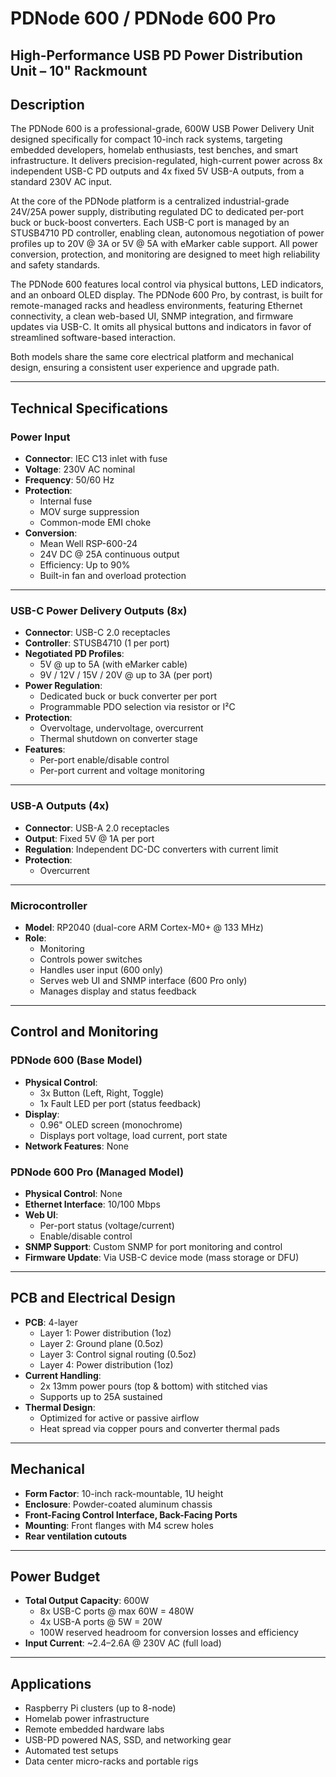 # PDNode 600 / PDNode 600 Pro  
## High-Performance USB PD Power Distribution Unit – 10" Rackmount


## Description  
The PDNode 600 is a professional-grade, 600W USB Power Delivery Unit designed specifically for compact 10-inch rack systems, targeting embedded developers, homelab enthusiasts, test benches, and smart infrastructure. It delivers precision-regulated, high-current power across 8x independent USB-C PD outputs and 4x fixed 5V USB-A outputs, from a standard 230V AC input.

At the core of the PDNode platform is a centralized industrial-grade 24V/25A power supply, distributing regulated DC to dedicated per-port buck or buck-boost converters. Each USB-C port is managed by an STUSB4710 PD controller, enabling clean, autonomous negotiation of power profiles up to 20V @ 3A or 5V @ 5A with eMarker cable support. All power conversion, protection, and monitoring are designed to meet high reliability and safety standards.

The PDNode 600 features local control via physical buttons, LED indicators, and an onboard OLED display.
The PDNode 600 Pro, by contrast, is built for remote-managed racks and headless environments, featuring Ethernet connectivity, a clean web-based UI, SNMP integration, and firmware updates via USB-C. It omits all physical buttons and indicators in favor of streamlined software-based interaction.

Both models share the same core electrical platform and mechanical design, ensuring a consistent user experience and upgrade path.

---

## Technical Specifications  

### Power Input  
- **Connector**: IEC C13 inlet with fuse  
- **Voltage**: 230V AC nominal  
- **Frequency**: 50/60 Hz  
- **Protection**:  
    - Internal fuse  
    - MOV surge suppression  
    - Common-mode EMI choke  
- **Conversion**:  
    - Mean Well RSP-600-24  
    - 24V DC @ 25A continuous output  
    - Efficiency: Up to 90%  
    - Built-in fan and overload protection  

---

### USB-C Power Delivery Outputs (8x)  
- **Connector**: USB-C 2.0 receptacles  
- **Controller**: STUSB4710 (1 per port)  
- **Negotiated PD Profiles**:  
    - 5V @ up to 5A (with eMarker cable)  
    - 9V / 12V / 15V / 20V @ up to 3A (per port)  
- **Power Regulation**:  
    - Dedicated buck or buck converter per port  
    - Programmable PDO selection via resistor or I²C  
- **Protection**:  
    - Overvoltage, undervoltage, overcurrent  
    - Thermal shutdown on converter stage  
- **Features**:  
    - Per-port enable/disable control  
    - Per-port current and voltage monitoring  

---

### USB-A Outputs (4x)  
- **Connector**: USB-A 2.0 receptacles  
- **Output**: Fixed 5V @ 1A per port  
- **Regulation**: Independent DC-DC converters with current limit  
- **Protection**:  
    - Overcurrent  

---

### Microcontroller  
- **Model**: RP2040 (dual-core ARM Cortex-M0+ @ 133 MHz)  
- **Role**:  
    - Monitoring  
    - Controls power switches  
    - Handles user input (600 only)  
    - Serves web UI and SNMP interface (600 Pro only)  
    - Manages display and status feedback  

---

## Control and Monitoring  

### PDNode 600 (Base Model)  
- **Physical Control**:  
    - 3x Button (Left, Right, Toggle)  
    - 1x Fault LED per port (status feedback)  
- **Display**:  
    - 0.96" OLED screen (monochrome)  
    - Displays port voltage, load current, port state  
- **Network Features**: None  

### PDNode 600 Pro (Managed Model)  
- **Physical Control**: None  
- **Ethernet Interface**: 10/100 Mbps  
- **Web UI**:  
    - Per-port status (voltage/current)  
    - Enable/disable control   
- **SNMP Support**: Custom SNMP for port monitoring and control  
- **Firmware Update**: Via USB-C device mode (mass storage or DFU)  

---

## PCB and Electrical Design  
- **PCB**: 4-layer  
    - Layer 1: Power distribution (1oz)  
    - Layer 2: Ground plane (0.5oz)  
    - Layer 3: Control signal routing (0.5oz)  
    - Layer 4: Power distribution (1oz)  
- **Current Handling**:  
    - 2x 13mm power pours (top & bottom) with stitched vias  
    - Supports up to 25A sustained  
- **Thermal Design**:  
    - Optimized for active or passive airflow  
    - Heat spread via copper pours and converter thermal pads  

---

## Mechanical  
- **Form Factor**: 10-inch rack-mountable, 1U height  
- **Enclosure**: Powder-coated aluminum chassis 
- **Front-Facing Control Interface, Back-Facing Ports**  
- **Mounting**: Front flanges with M4 screw holes  
- **Rear ventilation cutouts**

---

## Power Budget  
- **Total Output Capacity**: 600W  
    - 8x USB-C ports @ max 60W = 480W  
    - 4x USB-A ports @ 5W = 20W  
    - 100W reserved headroom for conversion losses and efficiency  
- **Input Current**: ~2.4–2.6A @ 230V AC (full load)  

---

## Applications  
- Raspberry Pi clusters (up to 8-node)  
- Homelab power infrastructure  
- Remote embedded hardware labs  
- USB-PD powered NAS, SSD, and networking gear  
- Automated test setups  
- Data center micro-racks and portable rigs  

